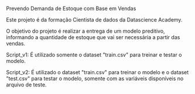 Prevendo Demanda de Estoque com Base em Vendas

Este projeto é da formação Cientista de dados da Datascience Academy.

O objetivo do projeto é realizar a entrega de um modelo preditivo, informando a quantidade de estoque que vai ser necessária a partir das vendas.


Script_v1: É utilizado somente o dataset "train.csv" para treinar e testar o modelo.

Script_v2: É utilizado o dataset "train.csv" para treinar o modelo e o dataset "test.csv" para testar o modelo, somente com as variáveis disponíveis no arquivo de teste.